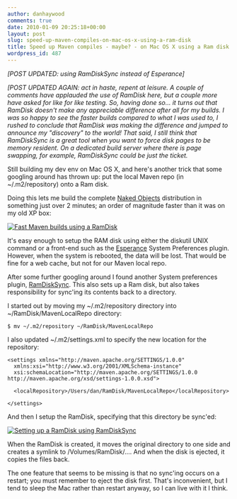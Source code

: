 ```yaml
---
author: danhaywood
comments: true
date: 2010-01-09 20:25:18+00:00
layout: post
slug: speed-up-maven-compiles-on-mac-os-x-using-a-ram-disk
title: Speed up Maven compiles - maybe? - on Mac OS X using a Ram disk
wordpress_id: 487
---
```


_[POST UPDATED: using RamDiskSync instead of Esperance]_

_[POST UPDATED AGAIN: act in haste, repent at leisure.  A couple of comments have applauded the use of RamDisk here, but a couple more have asked for like for like testing.  So, having done so... it turns out that RamDisk doesn't make any appreciable difference after all for my builds.  I was so happy to see the faster builds compared to what I was used to, I rushed to conclude that RamDisk was making the difference and jumped to announce my "discovery" to the world!  That said, I still think that RamDiskSync is a great tool when you want to force disk pages to be memory resident.  On a dedicated build server where there is page swapping, for example, RamDiskSync could be just the ticket._

Still building my dev env on Mac OS X, and here's another trick that some googling around has thrown up: put the local Maven repo (in ~/.m2/repository) onto a Ram disk.

Doing this lets me build the complete [Naked Objects](http://nakedobjects.svn.sourceforge.net/svnroot/nakedobjects/framework/trunk) distribution in something just over 2 minutes; an order of magnitude faster than it was on my old XP box:<!-- more -->


[![Fast Maven builds using a RamDisk](http://farm5.static.flickr.com/4038/4259630765_0d4182abba.jpg)](http://www.flickr.com/photos/danhaywood/4259630765/)


It's easy enough to setup the RAM disk using either the diskutil UNIX command or a front-end such as the [Esperance](http://www.mparrot.net/) System Preferences plugin.  However, when the system is rebooted, the data will be lost.  That would be fine for a web cache, but not for our Maven local repo.

After some further googling around I found another System preferences plugin, [RamDiskSync](http://code.google.com/p/ramdisk-sync).  This also sets up a Ram disk, but also takes responsibility for sync'ing its contents back to a directory.

I started out by moving my ~/.m2/repository directory into ~/RamDisk/MavenLocalRepo directory:


    
    $ mv ~/.m2/repository ~/RamDisk/MavenLocalRepo



I also updated ~/.m2/settings.xml to specify the new location for the repository:


    
    <settings xmlns="http://maven.apache.org/SETTINGS/1.0.0"
      xmlns:xsi="http://www.w3.org/2001/XMLSchema-instance"
      xsi:schemaLocation="http://maven.apache.org/SETTINGS/1.0.0 http://maven.apache.org/xsd/settings-1.0.0.xsd">
    
      <localRepository>/Users/dan/RamDisk/MavenLocalRepo</localRepository>
    
    </settings>
    



And then I setup the RamDisk, specifying that this directory be sync'ed:

[![Setting up a RamDisk using RamDiskSync](http://farm5.static.flickr.com/4014/4262204680_1f8ef3c451.jpg)](http://www.flickr.com/photos/danhaywood/4262204680/)

When the RamDisk is created, it moves the original directory to one side and creates a symlink to /Volumes/RamDisk/....  And when the disk is ejected, it copies the files back.

The one feature that seems to be missing is that no sync'ing occurs on a restart; you must remember to eject the disk first.  That's inconvenient, but I tend to sleep the Mac rather than restart anyway, so I can live with it I think.
